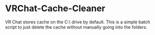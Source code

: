 # VRChat-Cache-Cleaner
VR Chat stores cache on the C:\ drive by default. This is a simple batch script to just delete the cache without manually going into the folders.
